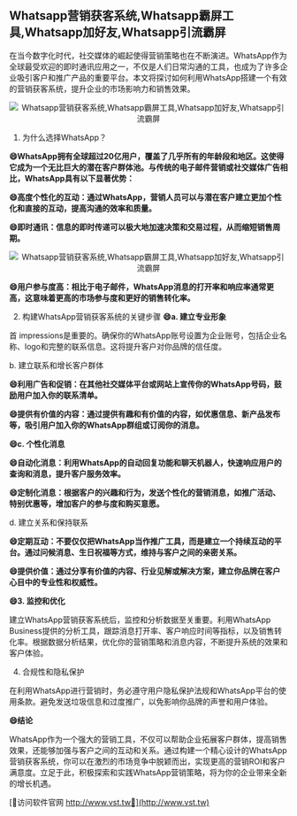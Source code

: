 ## **Whatsapp营销获客系统,Whatsapp霸屏工具,Whatsapp加好友,Whatsapp引流霸屏**

在当今数字化时代，社交媒体的崛起使得营销策略也在不断演进。WhatsApp作为全球最受欢迎的即时通讯应用之一，不仅是人们日常沟通的工具，也成为了许多企业吸引客户和推广产品的重要平台。本文将探讨如何利用WhatsApp搭建一个有效的营销获客系统，提升企业的市场影响力和销售效果。

 <center><img src="https://vst.tw/MP4/tuiguang/png/8.png" alt="Whatsapp营销获客系统,Whatsapp霸屏工具,Whatsapp加好友,Whatsapp引流霸屏"></center>

1. 为什么选择WhatsApp？

**😄WhatsApp拥有全球超过20亿用户，覆盖了几乎所有的年龄段和地区。这使得它成为一个无比巨大的潜在客户群体池。与传统的电子邮件营销或社交媒体广告相比，WhatsApp具有以下显著优势：**

**😄高度个性化的互动：通过WhatsApp，营销人员可以与潜在客户建立更加个性化和直接的互动，提高沟通的效率和质量。**

**😄即时通讯：信息的即时传递可以极大地加速决策和交易过程，从而缩短销售周期。**

 <center><img src="https://vst.tw/MP4/tuiguang/png/2.png" alt="Whatsapp营销获客系统,Whatsapp霸屏工具,Whatsapp加好友,Whatsapp引流霸屏"></center>

**😄用户参与度高：相比于电子邮件，WhatsApp消息的打开率和响应率通常更高，这意味着更高的市场参与度和更好的销售转化率。**

2. 构建WhatsApp营销获客系统的关键步骤
**😄a. 建立专业形象**

首 impressions是重要的。确保你的WhatsApp账号设置为企业账号，包括企业名称、logo和完整的联系信息。这将提升客户对你品牌的信任度。

b. 建立联系和增长客户群体

**😄利用广告和促销：在其他社交媒体平台或网站上宣传你的WhatsApp号码，鼓励用户加入你的联系清单。**

**😄提供有价值的内容：通过提供有趣和有价值的内容，如优惠信息、新产品发布等，吸引用户加入你的WhatsApp群组或订阅你的消息。**

**😄c. 个性化消息**

**😄自动化消息：利用WhatsApp的自动回复功能和聊天机器人，快速响应用户的查询和消息，提升客户服务效率。**

**😄定制化消息：根据客户的兴趣和行为，发送个性化的营销消息，如推广活动、特别优惠等，增加客户的参与度和购买意愿。**

d. 建立关系和保持联系

**😄定期互动：不要仅仅把WhatsApp当作推广工具，而是建立一个持续互动的平台。通过问候消息、生日祝福等方式，维持与客户之间的亲密关系。**

**😄提供价值：通过分享有价值的内容、行业见解或解决方案，建立你品牌在客户心目中的专业性和权威性。**

**😄3. 监控和优化**

建立WhatsApp营销获客系统后，监控和分析数据至关重要。利用WhatsApp Business提供的分析工具，跟踪消息打开率、客户响应时间等指标，以及销售转化率。根据数据分析结果，优化你的营销策略和消息内容，不断提升系统的效果和客户体验。

4. 合规性和隐私保护

在利用WhatsApp进行营销时，务必遵守用户隐私保护法规和WhatsApp平台的使用条款。避免发送垃圾信息和过度推广，以免影响你品牌的声誉和用户体验。

**😄结论**

WhatsApp作为一个强大的营销工具，不仅可以帮助企业拓展客户群体，提高销售效果，还能够加强与客户之间的互动和关系。通过构建一个精心设计的WhatsApp营销获客系统，你可以在激烈的市场竞争中脱颖而出，实现更高的营销ROI和客户满意度。立足于此，积极探索和实践WhatsApp营销策略，将为你的企业带来全新的增长机遇。


[👻访问软件官网 http://www.vst.tw👻](http://www.vst.tw)

